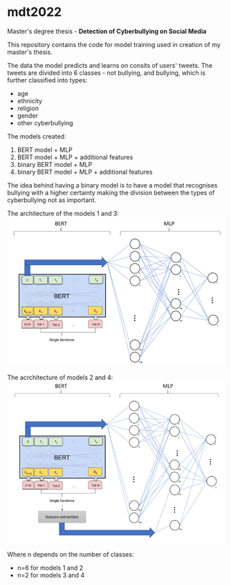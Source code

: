 # mdt2022
Master's degree thesis - **Detection of Cyberbullying on Social Media**

This repository contains the code for model training used in creation of my master's thesis. 

The data the model predicts and learns on consits of users' tweets. The tweets are divided into 6 classes - not bullying, and bullying, which is further classified into types:
- age
- ethnicity
- religion
- gender
- other cyberbullying

The models created:
1. BERT model + MLP
2. BERT model + MLP + additional features
3. binary BERT model + MLP
4. binary BERT model + MLP + additional features

The idea behind having a binary model is to have a model that recognises bullying with a higher certainty making the division between the types of cyberbullying not as important. 

The architecture of the models 1 and 3:
![The architecture of the models 1 and 3:](./architecture/BERT_arch.png)

The acrchitecture of models 2 and 4:
![The acrchitecture of models 2 and 4:](https://github.com/ana-v1/mdt2022/blob/main/architecture/BERT_add_arch.png)

Where n depends on the number of classes:
- n=6 for models 1 and 2 
- n=2 for models 3 and 4
